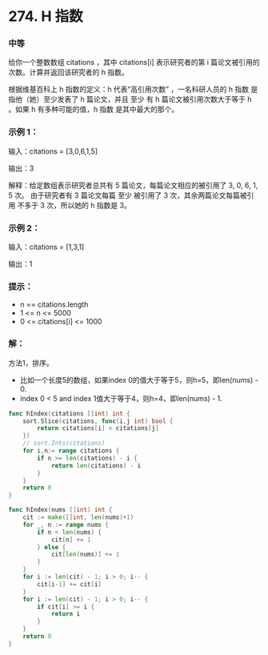 # 274. H 指数

### 中等

给你一个整数数组 citations ，其中 citations[i] 表示研究者的第 i 篇论文被引用的次数。计算并返回该研究者的 h 指数。

根据维基百科上 h 指数的定义：h 代表“高引用次数” ，一名科研人员的 h 指数 是指他（她）至少发表了 h 篇论文，并且 至少 有 h 篇论文被引用次数大于等于 h 。如果 h 有多种可能的值，h 指数 是其中最大的那个。

### 示例 1：

输入：citations = [3,0,6,1,5]

输出：3 

解释：给定数组表示研究者总共有 5 篇论文，每篇论文相应的被引用了 3, 0, 6, 1, 5 次。
     由于研究者有 3 篇论文每篇 至少 被引用了 3 次，其余两篇论文每篇被引用 不多于 3 次，所以她的 h 指数是 3。

### 示例 2：

输入：citations = [1,3,1]

输出：1

### 提示：
- n == citations.length
- 1 <= n <= 5000
- 0 <= citations[i] <= 1000

### 解：

方法1，排序。
- 比如一个长度5的数组，如果index 0的值大于等于5，则h=5，即len(nums) - 0.
- index 0 < 5 and index 1值大于等于4，则h=4，即len(nums) - 1.

```go 
func hIndex(citations []int) int {
    sort.Slice(citations, func(i,j int) bool {
        return citations[i] < citations[j]
    })
    // sort.Ints(citations)
    for i,n:= range citations {
        if n >= len(citations) - i {
            return len(citations) - i
        } 
    }
    return 0
}
```

```go
func hIndex(nums []int) int {
	cit := make([]int, len(nums)+1)
	for _, n := range nums {
		if n < len(nums) {
			cit[n] += 1
		} else {
			cit[len(nums)] += 1
		}
	}
	for i := len(cit) - 1; i > 0; i-- {
		cit[i-1] += cit[i]
	}
	for i := len(cit) - 1; i > 0; i-- {
		if cit[i] >= i {
			return i
		}
	}
	return 0
}
```